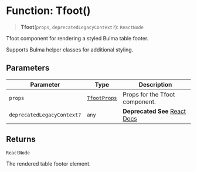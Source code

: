 # Function: Tfoot()

> **Tfoot**(`props`, `deprecatedLegacyContext?`): `ReactNode`

Tfoot component for rendering a styled Bulma table footer.

Supports Bulma helper classes for additional styling.

## Parameters

| Parameter | Type | Description |
| ------ | ------ | ------ |
| `props` | [`TfootProps`](../interfaces/TfootProps.md) | Props for the Tfoot component. |
| `deprecatedLegacyContext?` | `any` | **Deprecated** **See** [React Docs](https://legacy.reactjs.org/docs/legacy-context.html#referencing-context-in-lifecycle-methods) |

## Returns

`ReactNode`

The rendered table footer element.
